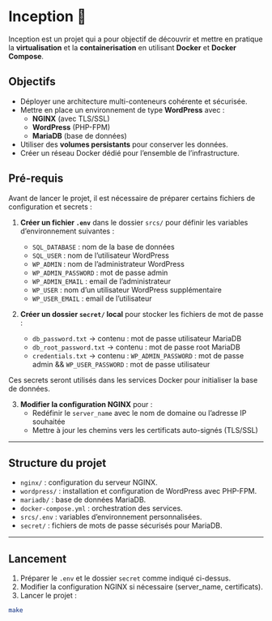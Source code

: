 # Inception 🐋

Inception est un projet qui a pour objectif de découvrir et mettre en pratique la **virtualisation** et la **containerisation** en utilisant **Docker** et **Docker Compose**.  

## Objectifs

- Déployer une architecture multi-conteneurs cohérente et sécurisée.  
- Mettre en place un environnement de type **WordPress** avec :  
  - **NGINX** (avec TLS/SSL)  
  - **WordPress** (PHP-FPM)  
  - **MariaDB** (base de données)  
- Utiliser des **volumes persistants** pour conserver les données.  
- Créer un réseau Docker dédié pour l’ensemble de l’infrastructure.  

## Pré-requis

Avant de lancer le projet, il est nécessaire de préparer certains fichiers de configuration et secrets :  

1. **Créer un fichier `.env`** dans le dossier `srcs/` pour définir les variables d’environnement suivantes :  

   - `SQL_DATABASE` : nom de la base de données  
   - `SQL_USER` : nom de l’utilisateur WordPress  
   - `WP_ADMIN` : nom de l’administrateur WordPress  
   - `WP_ADMIN_PASSWORD` : mot de passe admin  
   - `WP_ADMIN_EMAIL` : email de l’administrateur  
   - `WP_USER` : nom d’un utilisateur WordPress supplémentaire  
   - `WP_USER_EMAIL` : email de l’utilisateur  

2. **Créer un dossier `secret/` local** pour stocker les fichiers de mot de passe :  
   - `db_password.txt` → contenu : mot de passe utilisateur MariaDB  
   - `db_root_password.txt` → contenu : mot de passe root MariaDB
   - `credentials.txt` → contenu :  `WP_ADMIN_PASSWORD` : mot de passe admin  &&  `WP_USER_PASSWORD` : mot de passe utilisateur  



Ces secrets seront utilisés dans les services Docker pour initialiser la base de données. 

3. **Modifier la configuration NGINX** pour :  
   - Redéfinir le `server_name` avec le nom de domaine ou l’adresse IP souhaitée  
   - Mettre à jour les chemins vers les certificats auto-signés (TLS/SSL)  

---

## Structure du projet

- `nginx/` : configuration du serveur NGINX.  
- `wordpress/` : installation et configuration de WordPress avec PHP-FPM.  
- `mariadb/` : base de données MariaDB.  
- `docker-compose.yml` : orchestration des services.  
- `srcs/.env` : variables d’environnement personnalisées.  
- `secret/` : fichiers de mots de passe sécurisés pour MariaDB.  

---

## Lancement

1. Préparer le `.env` et le dossier `secret` comme indiqué ci-dessus.  
2. Modifier la configuration NGINX si nécessaire (server_name, certificats).  
3. Lancer le projet :  
```bash
make
```

